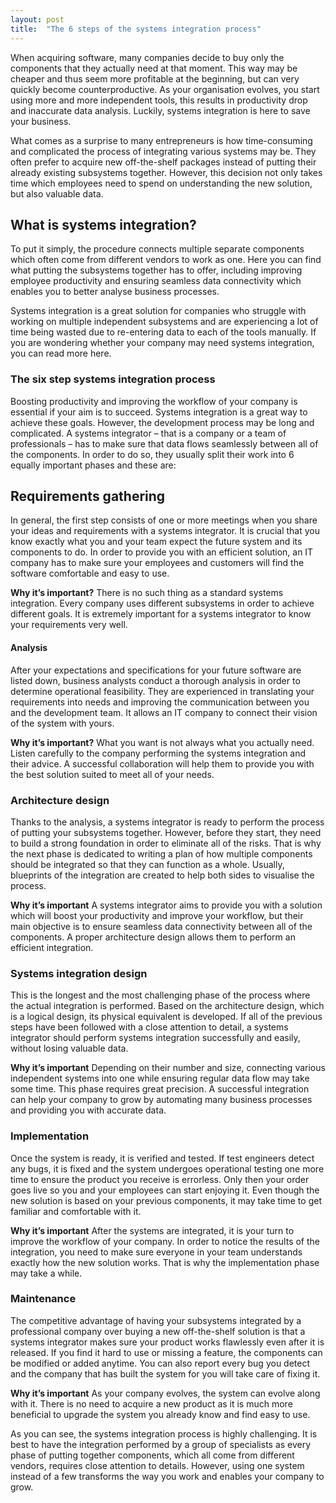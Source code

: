 ```yaml
---
layout: post
title:  "The 6 steps of the systems integration process"
---
```

 
When acquiring software, many companies decide to buy only the components that they actually need at that moment. This way may be cheaper and thus seem more profitable at the beginning, but can very quickly become counterproductive. As your organisation evolves, you start using more and more independent tools, this results in productivity drop and inaccurate data analysis. Luckily, systems integration is here to save your business.

What comes as a surprise to many entrepreneurs is how time-consuming and complicated the process of integrating various systems may be. They often prefer to acquire new off-the-shelf packages instead of putting their already existing subsystems together. However, this decision not only takes time which employees need to spend on understanding the new solution, but also valuable data.

## What is systems integration?
To put it simply, the procedure connects multiple separate components which often come from different vendors to work as one. Here you can find what putting the subsystems together has to offer, including improving employee productivity and ensuring seamless data connectivity which enables you to better analyse business processes.

Systems integration is a great solution for companies who struggle with working on multiple independent subsystems and are experiencing a lot of time being wasted due to re-entering data to each of the tools manually. If you are wondering whether your company may need systems integration, you can read more here.

### The six step systems integration process
Boosting productivity and improving the workflow of your company is essential if your aim is to succeed. Systems integration is a great way to achieve these goals. However, the development process may be long and complicated. A systems integrator – that is a company or a team of professionals – has to make sure that data flows seamlessly between all of the components. In order to do so, they usually split their work into 6 equally important phases and these are:

## Requirements gathering
In general, the first step consists of one or more meetings when you share your ideas and requirements with a systems integrator. It is crucial that you know exactly what you and your team expect the future system and its components to do. In order to provide you with an efficient solution, an IT company has to make sure your employees and customers will find the software comfortable and easy to use.

**Why it’s important?**
There is no such thing as a standard systems integration. Every company uses different subsystems in order to achieve different goals. It is extremely important for a systems integrator to know your requirements very well.

#### Analysis
After your expectations and specifications for your future software are listed down, business analysts conduct a thorough analysis in order to determine operational feasibility. They are experienced in translating your requirements into needs and improving the communication between you and the development team. It allows an IT company to connect their vision of the system with yours.

**Why it’s important?**
What you want is not always what you actually need. Listen carefully to the company performing the systems integration and their advice. A successful collaboration will help them to provide you with the best solution suited to meet all of your needs.

### Architecture design
Thanks to the analysis, a systems integrator is ready to perform the process of putting your subsystems together. However, before they start, they need to build a strong foundation in order to eliminate all of the risks. That is why the next phase is dedicated to writing a plan of how multiple components should be integrated so that they can function as a whole. Usually, blueprints of the integration are created to help both sides to visualise the process.

**Why it’s important**
A systems integrator aims to provide you with a solution which will boost your productivity and improve your workflow, but their main objective is to ensure seamless data connectivity between all of the components. A proper architecture design allows them to perform an efficient integration.

### Systems integration design
This is the longest and the most challenging phase of the process where the actual integration is performed. Based on the architecture design, which is a logical design, its physical equivalent is developed. If all of the previous steps have been followed with a close attention to detail, a systems integrator should perform systems integration successfully and easily, without losing valuable data.

**Why it’s important**
Depending on their number and size, connecting various independent systems into one while ensuring regular data flow may take some time. This phase requires great precision. A successful integration can help your company to grow by automating many business processes and providing you with accurate data.

### Implementation
Once the system is ready, it is verified and tested. If test engineers detect any bugs, it is fixed and the system undergoes operational testing one more time to ensure the product you receive is errorless. Only then your order goes live so you and your employees can start enjoying it. Even though the new solution is based on your previous components, it may take time to get familiar and comfortable with it.

**Why it’s important**
After the systems are integrated, it is your turn to improve the workflow of your company. In order to notice the results of the integration, you need to make sure everyone in your team understands exactly how the new solution works. That is why the implementation phase may take a while.

### Maintenance
The competitive advantage of having your subsystems integrated by a professional company over buying a new off-the-shelf solution is that a systems integrator makes sure your product works flawlessly even after it is released. If you find it hard to use or missing a feature, the components can be modified or added anytime. You can also report every bug you detect and the company that has built the system for you will take care of fixing it.

**Why it’s important**
As your company evolves, the system can evolve along with it. There is no need to acquire a new product as it is much more beneficial to upgrade the system you already know and find easy to use.

As you can see, the systems integration process is highly challenging. It is best to have the integration performed by a group of specialists as every phase of putting together components, which all come from different vendors, requires close attention to details. However, using one system instead of a few transforms the way you work and enables your company to grow.
